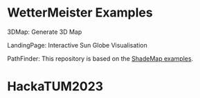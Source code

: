 # WetterMeister Examples

3DMap:
Generate 3D Map

LandingPage:
Interactive Sun Globe Visualisation

PathFinder:
This repository is based on the [ShadeMap examples](https://github.com/ted-piotrowski/shademap-examples/tree/main).

# HackaTUM2023

